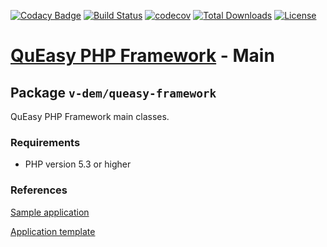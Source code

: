 [![Codacy Badge](https://api.codacy.com/project/badge/Grade/54c036d1b25c482098ece03cf0701694)](https://app.codacy.com/manual/v-dem/queasy-framework?utm_source=github.com&utm_medium=referral&utm_content=v-dem/queasy-framework&utm_campaign=Badge_Grade_Dashboard)
[![Build Status](https://travis-ci.com/v-dem/queasy-framework.svg?branch=master)](https://travis-ci.com/v-dem/queasy-framework)
[![codecov](https://codecov.io/gh/v-dem/queasy-framework/branch/master/graph/badge.svg)](https://codecov.io/gh/v-dem/queasy-framework)
[![Total Downloads](https://poser.pugx.org/v-dem/queasy-framework/downloads)](https://packagist.org/packages/v-dem/queasy-framework)
[![License](https://poser.pugx.org/v-dem/queasy-framework/license)](https://packagist.org/packages/v-dem/queasy-framework)

# [QuEasy PHP Framework](https://github.com/v-dem/queasy-framework/) - Main

## Package `v-dem/queasy-framework`

QuEasy PHP Framework main classes.

### Requirements

*   PHP version 5.3 or higher

### References

[Sample application](https://github.com/v-dem/queasy-webapp/)

[Application template](https://github.com/v-dem/queasy-webapp-template/)
